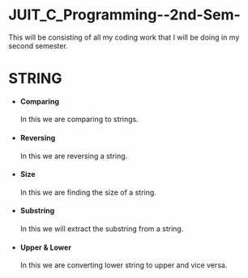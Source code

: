 # JUIT_C_Programming--2nd-Sem-
This will be consisting of all my coding work that I will be doing in my second semester.
<br>
# STRING
- #### Comparing <br> 
    In this we are comparing to strings.
- #### Reversing
    In this we are reversing a string.
- #### Size
    In this we are finding the size of a string.
- #### Substring
    In this we will extract the substring from a string.   
- #### Upper & Lower
    In this we are converting lower string to upper and vice versa.
